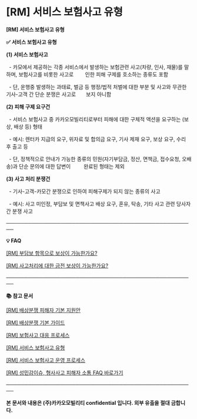 # [RM] 서비스 보험사고 유형

**[RM] 서비스 보험사고 유형**

**✅ 서비스 보험사고 유형**

**(1) 서비스 보험사고**

  - 카모에서 제공하는 각종 서비스에서 발생하는 보험관련 사고(차량, 인사, 재물)를 말하며, 보험사고를 비롯한 사고로        인한 피해 구제를 호소하는 종류도 포함

  - 단, 운행중 발생하는 과태료, 벌금 등 행정/법적 처벌에 대한 부분 및 사고와 무관한 기사-고객 간 단순 분쟁은 사고로       보지 아니함

**(2) 피해 구제 요구건**

  - 서비스 보험사고 중 카카오모빌리티로부터 피해에 대한 구체적 액션을 요구하는 (보상, 배상 등) 형태

  - 예시: 렌터카 지급의 요구, 위자료 및 합의금 요구, 기사 제재 요구, 보상 요구, 수리 후 출고 등

  - 단, 정책적으로 안내가 가능한 종류의 민원(자기부담금, 정산, 면책금, 접수요청, 오배송)과 단순 문의에 대한 답변이         완료된 형태는 제외

**(3) 사고 처리 분쟁건**

  - 기사-고객-카모간 분쟁으로 인하여 피해구제가 되지 않는 종류의 사고

  - 예시: 사고 미인정, 부담보 및 면책사고 배상 요구, 혼유, 탁송, 기타 사고 관련 당사자 간 분쟁 사고

────────────────────────────────────────────────────

****💡 FAQ****

[[RM] 부담보 항목으로 보상이 가능한가요?](https://kakaomobilitysupport.zendesk.com/hc/ko/articles/40683393656729)

[[RM] 사고처리에 대한 금전 보상이 가능한가요?](https://kakaomobilitysupport.zendesk.com/hc/ko/articles/40683118321049)

**────────────────────────────────────────────────────**

**📚 참고 문서**

[[RM] 배상분쟁 피해자 기본 지원안](https://kakaomobilitysupport.zendesk.com/hc/ko/articles/40717919011225)

[[RM] 배상분쟁 기본 가이드](https://kakaomobilitysupport.zendesk.com/hc/ko/articles/40715116674329)

[[RM] 보험사고 대응 프로세스](https://kakaomobilitysupport.zendesk.com/hc/ko/articles/40717238182553)

[[RM] 서비스 보험사고 유형](https://kakaomobilitysupport.zendesk.com/hc/ko/articles/40721290232729)

[[RM] 서비스 보험사고 운영 프로세스](https://kakaomobilitysupport.zendesk.com/hc/ko/articles/40721365410585)

[[RM] 성민감이슈, 형사사고 피해자 소통 FAQ 바로가기](https://kakaomobilitysupport.zendesk.com/hc/ko/sections/39995774557721--RM-%EC%84%B1%EB%AF%BC%EA%B0%90%EC%9D%B4%EC%8A%88-%ED%98%95%EC%82%AC%EC%82%AC%EA%B3%A0-%ED%94%BC%ED%95%B4%EC%9E%90-%EC%86%8C%ED%86%B5-FAQ)

**────────────────────────────────────────────────────**

**본 문서와 내용은 (주)카카오모빌리티 confidential 입니다. 외부 유출을 절대 금합니다.**
